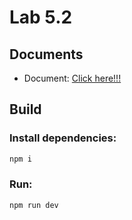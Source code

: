# Lab 5.2

## Documents

- Document: [Click here!!!](Lab5_About_React_Router.docx.pdf)

## Build

### Install dependencies:

```bash
npm i
```

### Run:

```bash
npm run dev
```
